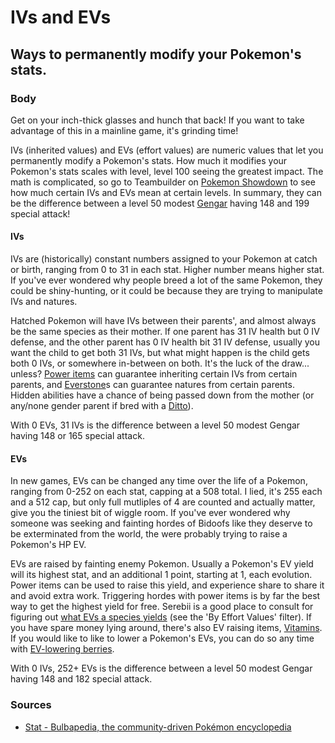 # IVs and EVs

## Ways to permanently modify your Pokemon's stats.

### Body

Get on your inch-thick glasses and hunch that back! If you want to take advantage of this in a mainline game, it's grinding time!

IVs (inherited values) and EVs (effort values) are numeric values that let you permanently modify a Pokemon's stats. How much it modifies your Pokemon's stats scales with level, level 100 seeing the greatest impact. The math is complicated, so go to Teambuilder on [Pokemon Showdown](https://play.pokemonshowdown.com/) to see how much certain IVs and EVs mean at certain levels. In summary, they can be the difference between a level 50 modest [Gengar](https://www.serebii.net/pokedex-swsh/gengar/) having 148 and 199 special attack!

#### IVs

IVs are (historically) constant numbers assigned to your Pokemon at catch or birth, ranging from 0 to 31 in each stat. Higher number means higher stat. If you've ever wondered why people breed a lot of the same Pokemon, they could be shiny-hunting, or it could be because they are trying to manipulate IVs and natures.

Hatched Pokemon will have IVs between their parents', and almost always be the same species as their mother. If one parent has 31 IV health but 0 IV defense, and the other parent has 0 IV health bit 31 IV defense, usually you want the child to get both 31 IVs, but what might happen is the child gets both 0 IVs, or somewhere in-between on both. It's the luck of the draw... unless? [Power items](https://bulbapedia.bulbagarden.net/wiki/Power_item) can guarantee inheriting certain IVs from certain parents, and [Everstone](https://www.serebii.net/itemdex/everstone.shtml)s can guarantee natures from certain parents. Hidden abilities have a chance of being passed down from the mother (or any/none gender parent if bred with a [Ditto](https://www.serebii.net/pokedex-swsh/ditto/)).

With 0 EVs, 31 IVs is the difference between a level 50 modest Gengar having 148 or 165 special attack.

#### EVs

In new games, EVs can be changed any time over the life of a Pokemon, ranging from 0-252 on each stat, capping at a 508 total. I lied, it's 255 each and a 512 cap, but only full mutliples of 4 are counted and actually matter, give you the tiniest bit of wiggle room. If you've ever wondered why someone was seeking and fainting hordes of Bidoofs like they deserve to be exterminated from the world, the were probably trying to raise a Pokemon's HP EV.

EVs are raised by fainting enemy Pokemon. Usually a Pokemon's EV yield will its highest stat, and an additional 1 point, starting at 1, each evolution. Power items can be used to raise this yield, and experience share to share it and avoid extra work. Triggering hordes with power items is by far the best way to get the highest yield for free. Serebii is a good place to consult for figuring out [what EVs a species yields](https://www.serebii.net/pokedex-swsh/) (see the 'By Effort Values' filter). If you have spare money lying around, there's also EV raising items, [Vitamins](https://www.serebii.net/itemdex/list/vitamins.shtml). If you would like to like to lower a Pokemon's EVs, you can do so any time with [EV-lowering berries](https://pokemondb.net/pokebase/48404/what-are-ev-reducing-berries).

With 0 IVs, 252+ EVs is the difference between a level 50 modest Gengar having 148 and 182 special attack.

### Sources
- [Stat - Bulbapedia, the community-driven Pokémon encyclopedia](https://bulbapedia.bulbagarden.net/wiki/Stat#Individual_values)

